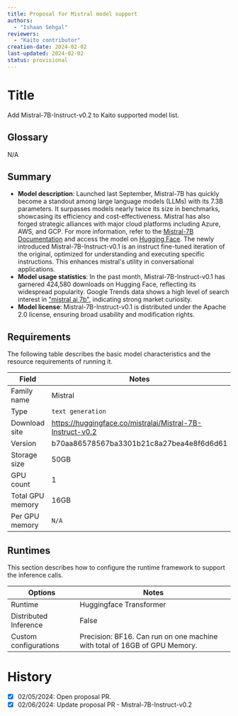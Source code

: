 ```yaml
---
title: Proposal for Mistral model support
authors:
  - "Ishaan Sehgal"
reviewers:
  - "Kaito contributor"
creation-date: 2024-02-02
last-updated: 2024-02-02
status: provisional
---
```

# Title
Add Mistral-7B-Instruct-v0.2 to Kaito supported model list.

## Glossary
N/A

## Summary

- **Model description**: Launched last September, Mistral-7B has quickly become a standout among large language models (LLMs) with its 7.3B parameters. It surpasses models nearly twice its size in benchmarks, showcasing its efficiency and cost-effectiveness. Mistral has also forged strategic alliances with major cloud platforms including Azure, AWS, and GCP. For more information, refer to the [Mistral-7B Documentation](https://docs.mistral.ai/) and access the model on [Hugging Face](https://huggingface.co/mistralai/Mistral-7B-Instruct-v0.2). The newly introduced Mistral-7B-Instruct-v0.1 is an instruct fine-tuned iteration of the original, optimized for understanding and executing specific instructions. This enhances mistral's utility in conversational applications.  
- **Model usage statistics**: In the past month, Mistral-7B-Instruct-v0.1 has garnered 424,580 downloads on Hugging Face, reflecting its widespread popularity. Google Trends data shows a high level of search interest in <!-- markdown-link-check-disable --> ["mistral ai 7b"](https://trends.google.com/trends/explore?q=mistral%20ai%207b), <!-- markdown-link-check-enable --> indicating strong market curiosity. 
- **Model license**: Mistral-7B-Instruct-v0.1 is distributed under the Apache 2.0 license, ensuring broad usability and modification rights.

## Requirements

The following table describes the basic model characteristics and the resource requirements of running it.

| Field | Notes|
|----|----|
| Family name| Mistral|
| Type| `text generation` |
| Download site|  https://huggingface.co/mistralai/Mistral-7B-Instruct-v0.2|
| Version| b70aa86578567ba3301b21c8a27bea4e8f6d6d61|
| Storage size| 50GB |
| GPU count| 1 |
| Total GPU memory| 16GB |
| Per GPU memory | `N/A` |

## Runtimes

This section describes how to configure the runtime framework to support the inference calls.

| Options | Notes|
|----|----|
| Runtime | Huggingface Transformer |
| Distributed Inference| False |
| Custom configurations| Precision: BF16. Can run on one machine with total of 16GB of GPU Memory.|

# History

- [x] 02/05/2024: Open proposal PR.
- [x] 02/06/2024: Update proposal PR - Mistral-7B-Instruct-v0.2

